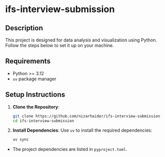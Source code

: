 # ifs-interview-submission

## Description
This project is designed for data analysis and visualization using Python. Follow the steps below to set it up on your machine.

## Requirements
- Python >= 3.12
- `uv` package manager

## Setup Instructions

1. **Clone the Repository**:
   ```bash
   git clone https://github.com/nizarhaider/ifs-interview-submission
   cd ifs-interview-submission
   ```

2. **Install Dependencies**:
   Use `uv` to install the required dependencies:
   ```bash
   uv sync
   ```


- The project dependencies are listed in `pyproject.toml`.
